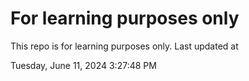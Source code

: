 # For learning purposes only
This repo is for learning purposes only.
Last updated at

Tuesday, June 11, 2024 3:27:48 PM

